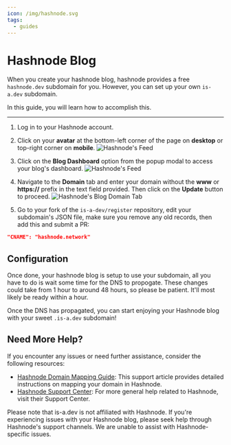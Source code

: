 ```yaml
---
icon: /img/hashnode.svg
tags:
  - guides
---
```

# Hashnode Blog
When you create your hashnode blog, hashnode provides a free `hashnode.dev` subdomain for you. However, you can set up your own `is-a.dev` subdomain.

In this guide, you will learn how to accomplish this.

---

1. Log in to your Hashnode account.

1. Click on your **avatar** at the bottom-left corner of the page on **desktop** or top-right corner on **mobile**.
![Hashnode's Feed](https://cdn.hashnode.com/res/hashnode/image/upload/v1614932849541/cBNDGKXMj.png?auto=compress)

1. Click on the **Blog Dashboard** option from the popup modal to access your blog's dashboard.
![Hashnode's Feed](https://cdn.hashnode.com/res/hashnode/image/upload/v1614937218081/InvxVHXDy.png?auto=compress)

1. Navigate to the **Domain** tab and enter your domain without the **www** or **https://** prefix in the text field provided. Then click on the **Update** button to proceed.
![Hashnode's Blog Domain Tab](https://cdn.hashnode.com/res/hashnode/image/upload/v1614937377176/0cwddAywO.png?auto=compress)

1. Go to your fork of the `is-a-dev/register` repository, edit your subdomain's JSON file, make sure you remove any old records, then add this and submit a PR:
```json
"CNAME": "hashnode.network"
```

## Configuration

Once done, your hashnode blog is setup to use your subdomain, all you have to do is wait some time for the DNS to propogate. These changes could take from 1 hour to around 48 hours, so please be patient. It'll most likely be ready within a hour.

Once the DNS has propagated, you can start enjoying your Hashnode blog with your sweet `.is-a.dev` subdomain!

## Need More Help?

If you encounter any issues or need further assistance, consider the following resources:

- [Hashnode Domain Mapping Guide](https://support.hashnode.com/docs/mapping-domain/): This support article provides detailed instructions on mapping your domain in Hashnode.
- [Hashnode Support Center](https://support.hashnode.com/): For more general help related to Hashnode, visit their Support Center.

Please note that is-a.dev is not affiliated with Hashnode. If you're experiencing issues with your Hashnode blog, please seek help through Hashnode's support channels. We are unable to assist with Hashnode-specific issues.